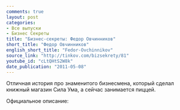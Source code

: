 ```yaml
---
comments: true
layout: post
categories:
- Все выпуски
- Бизнес Секреты
title: "Бизнес-секреты: Федор Овчинников"
short_title: "Федор Овчинников"
english_short_title: "Fedor-Ovchinnikov"
source_link: "http://tinkov.com/bizsekrety/81"
youtube_id: "cLtQHtS2W8k"
date_publication: "2011-05-08"
---
```


Отличная история про знаменитого бизнесмена, который сделал книжный магазин Сила Ума, а сейчас занимается пиццей.

Официальное описание: 

